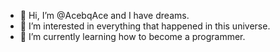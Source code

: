 - 👋 Hi, I’m @AcebqAce and I have dreams.
- 👀 I’m interested in everything that happened in this universe.
- 🌱 I’m currently learning how to become a programmer.


<!---
AcebqAce/AcebqAce is a ✨ special ✨ repository because its `README.md` (this file) appears on your GitHub profile.
You can click the Preview link to take a look at your changes.
--->
